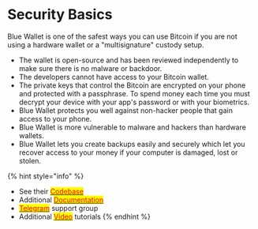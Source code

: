 # Security Basics

Blue Wallet is one of the safest ways you can use Bitcoin if you are not using a hardware wallet or a "multisignature" custody setup.

* The wallet is open-source and has been reviewed independently to make sure there is no malware or backdoor.&#x20;
* The developers cannot have access to your Bitcoin wallet.&#x20;
* The private keys that control the Bitcoin are encrypted on your phone and protected with a passphrase. To spend money each time you must decrypt your device with your app's password or with your biometrics.&#x20;
* Blue Wallet protects you well against non-hacker people that gain access to your phone.&#x20;
* Blue Wallet is more vulnerable to malware and hackers than hardware wallets.&#x20;
* Blue Wallet lets you create backups easily and securely which let you recover access to your money if your computer is damaged, lost or stolen.

{% hint style="info" %}
* See their [<mark style="color:red;">Codebase</mark>](https://github.com/bluewallet/bluewallet)<mark style="color:red;"></mark>
* Additional <mark style="color:red;"></mark> [<mark style="color:red;">Documentation</mark>](http://help.bluewallet.io/en/)<mark style="color:red;"></mark>
* <mark style="color:red;"></mark>[<mark style="color:red;">Telegram</mark>](https://t.me/bluewallet) support group
* Additional <mark style="color:red;"></mark> [<mark style="color:red;">Video</mark>](https://youtu.be/imMX7i4qpmg) tutorials
{% endhint %}
